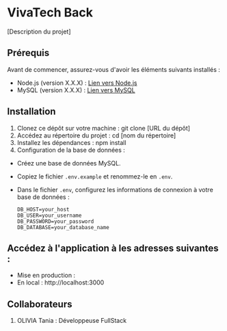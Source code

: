 # VivaTech Back

[Description du projet]

## Prérequis

Avant de commencer, assurez-vous d'avoir les éléments suivants installés :

- Node.js (version X.X.X) : [Lien vers Node.js](https://nodejs.org)
- MySQL (version X.X.X) : [Lien vers MySQL](https://www.mysql.com)

## Installation

1. Clonez ce dépôt sur votre machine : git clone [URL du dépôt]
2. Accédez au répertoire du projet : cd [nom du répertoire]
3. Installez les dépendances : npm install
4. Configuration de la base de données :

- Créez une base de données MySQL.
- Copiez le fichier `.env.example` et renommez-le en `.env`.
- Dans le fichier `.env`, configurez les informations de connexion à votre base de données :

  ```
  DB_HOST=your_host
  DB_USER=your_username
  DB_PASSWORD=your_password
  DB_DATABASE=your_database_name
  
  ```
  
## Accédez à l'application à les adresses suivantes :

- Mise en production : 
- En local : http://localhost:3000 


## Collaborateurs

1. OLIVIA Tania : Développeuse FullStack







